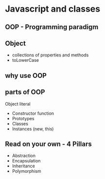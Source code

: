 # Javascript and classes

## OOP - Programming paradigm

## Object

- collections of properties and methods
- toLowerCase

## why use OOP

## parts of OOP

Object literal

- Constructor function
- Prototypes
- Classes
- Instances (new, this)

## Read on your own - 4 Pillars

- Abstraction
- Encapsulation
- Inheritance
- Polymorphism
